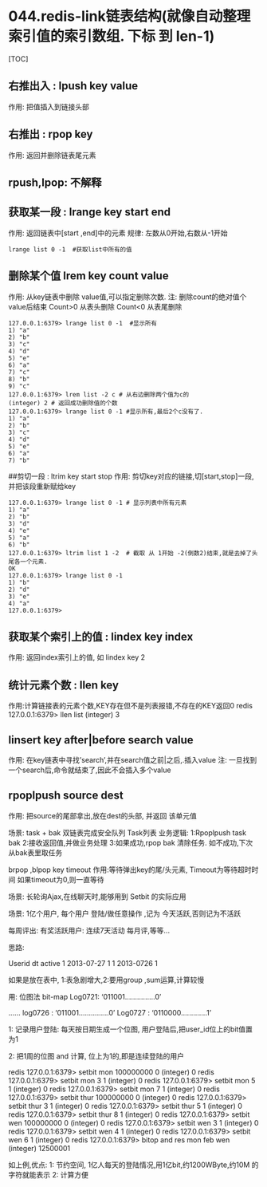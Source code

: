 # 044.redis-link链表结构(就像自动整理索引值的索引数组. 下标 到 len-1)
[TOC]

## 右推出入 : lpush key value 
作用: 把值插入到链接头部

## 右推出 : rpop key
作用: 返回并删除链表尾元素

## rpush,lpop: 不解释

## 获取某一段 : lrange key start  end
作用: 返回链表中[start ,end]中的元素
规律: 左数从0开始,右数从-1开始
```shell
lrange list 0 -1  #获取list中所有的值
```

## 删除某个值 lrem key count value
作用: 从key链表中删除 value值,可以指定删除次数.
注: 删除count的绝对值个value后结束
Count>0 从表头删除
Count<0 从表尾删除
```shell
127.0.0.1:6379> lrange list 0 -1  #显示所有
1) "a"
2) "b"
3) "c"
4) "d"
5) "e"
6) "a"
7) "c"
8) "b"
9) "c"
127.0.0.1:6379> lrem list -2 c # 从右边删除两个值为c的
(integer) 2 # 返回成功删除值的个数
127.0.0.1:6379> lrange list 0 -1 #显示所有,最后2个c没有了.
1) "a"
2) "b"
3) "c"
4) "d"
5) "e"
6) "a"
7) "b"
```

##剪切一段 : ltrim key start stop
作用: 剪切key对应的链接,切[start,stop]一段,并把该段重新赋给key
```shell
127.0.0.1:6379> lrange list 0 -1 # 显示列表中所有元素
1) "a"
2) "b"
3) "d"
4) "e"
5) "a"
6) "b"
127.0.0.1:6379> ltrim list 1 -2  # 截取 从 1开始 -2(倒数2)结束,就是去掉了头尾各一个元素.
OK
127.0.0.1:6379> lrange list 0 -1
1) "b"
2) "d"
3) "e"
4) "a"
127.0.0.1:6379>
```

## 获取某个索引上的值 : lindex key index
作用: 返回index索引上的值,
如  lindex key 2


## 统计元素个数 : llen key
作用:计算链接表的元素个数,KEY存在但不是列表报错,不存在的KEY返回0
redis 127.0.0.1:6379> llen list
(integer) 3


## linsert  key after|before search value
作用: 在key链表中寻找’search’,并在search值之前|之后,.插入value
注: 一旦找到一个search后,命令就结束了,因此不会插入多个value


## rpoplpush source dest
作用: 把source的尾部拿出,放在dest的头部,
并返回 该单元值

场景: task + bak 双链表完成安全队列
Task列表 
业务逻辑:
1:Rpoplpush task bak
2:接收返回值,并做业务处理
3:如果成功,rpop bak 清除任务. 如不成功,下次从bak表里取任务

brpop ,blpop  key timeout
作用:等待弹出key的尾/头元素, 
Timeout为等待超时时间
如果timeout为0,则一直等待

场景: 长轮询Ajax,在线聊天时,能够用到
Setbit 的实际应用

场景: 1亿个用户, 每个用户 登陆/做任意操作  ,记为 今天活跃,否则记为不活跃

每周评出: 有奖活跃用户: 连续7天活动
每月评,等等...

思路: 

Userid   dt  active
1        2013-07-27  1
1       2013-0726   1

如果是放在表中, 1:表急剧增大,2:要用group ,sum运算,计算较慢


用: 位图法 bit-map
Log0721:  ‘011001...............0’

......
log0726 :   ‘011001...............0’
Log0727 :  ‘0110000.............1’


1: 记录用户登陆:
每天按日期生成一个位图, 用户登陆后,把user_id位上的bit值置为1

2: 把1周的位图  and 计算, 
位上为1的,即是连续登陆的用户


redis 127.0.0.1:6379> setbit mon 100000000 0
(integer) 0
redis 127.0.0.1:6379> setbit mon 3 1
(integer) 0
redis 127.0.0.1:6379> setbit mon 5 1
(integer) 0
redis 127.0.0.1:6379> setbit mon 7 1
(integer) 0
redis 127.0.0.1:6379> setbit thur 100000000 0
(integer) 0
redis 127.0.0.1:6379> setbit thur 3 1
(integer) 0
redis 127.0.0.1:6379> setbit thur 5 1
(integer) 0
redis 127.0.0.1:6379> setbit thur 8 1
(integer) 0
redis 127.0.0.1:6379> setbit wen 100000000 0
(integer) 0
redis 127.0.0.1:6379> setbit wen 3 1
(integer) 0
redis 127.0.0.1:6379> setbit wen 4 1
(integer) 0
redis 127.0.0.1:6379> setbit wen 6 1
(integer) 0
redis 127.0.0.1:6379> bitop and  res mon feb wen
(integer) 12500001


如上例,优点:
1: 节约空间, 1亿人每天的登陆情况,用1亿bit,约1200WByte,约10M 的字符就能表示
2: 计算方便
